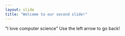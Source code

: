 ```yaml
---
layout: slide
title: "Welcome to our second slide!"
---
```

"I love computer science"
Use the left arrow to go back!
